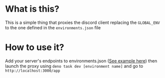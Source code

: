 # What is this?

This is a simple thing that proxies the discord client replacing the
`GLOBAL_ENV` to the one defined in the `environments.json` file

# How to use it?

Add your server's endpoints to environments.json
([See example here](./environments.example.json)) then launch the proxy using
`deno task dev [environment name]` and go to `http://localhost:3000/app`
